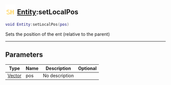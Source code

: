 ## <img src="../../.gitbook/assets/shared.png" width="32" height="32" /> [Entity](../entity/README.md):setLocalPos

```lua
void Entity:setLocalPos(pos)
```

Sets the position of the ent (relative to the parent)

------
## Parameters

| Type   | Name | Description | Optional |
| ------ | ---- | ----------- | -------: |
| [Vector](../vector/README.md) | pos | No description |  |

